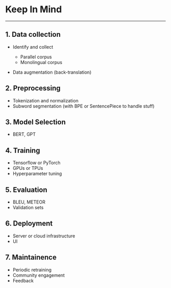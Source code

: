 # Keep In Mind
___
## 1. Data collection 
- Identify and collect
    - Parallel corpus
    - Monolingual corpus

- Data augmentation (back-translation)

## 2. Preprocessing
- Tokenization and normalization
- Subword segmentation (with BPE or SentencePiece to handle stuff)

## 3. Model Selection
- BERT, GPT

## 4. Training 
- Tensorflow or PyTorch
- GPUs or TPUs
- Hyperparameter tuning

## 5. Evaluation
- BLEU, METEOR
- Validation sets

## 6. Deployment
- Server or cloud infrastructure
- UI

## 7. Maintainence
- Periodic retraining
- Community engagement
- Feedback